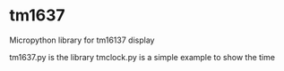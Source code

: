 # tm1637
Micropython library for tm16137 display

tm1637.py is the library
tmclock.py is a simple example to show the time
